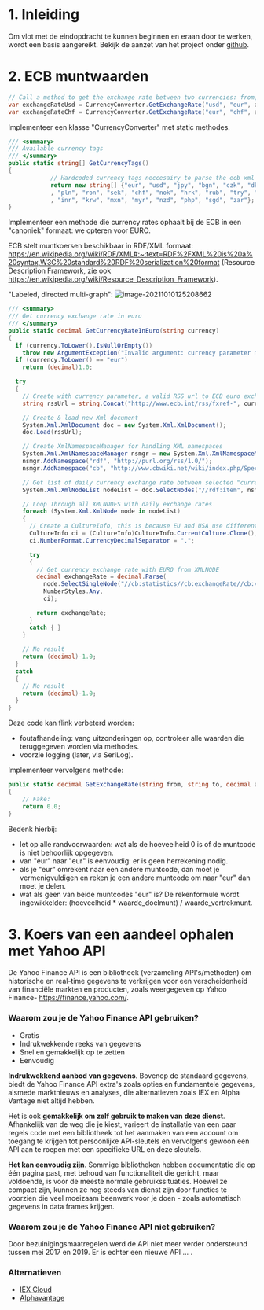 # 1. Inleiding

Om vlot met de eindopdracht te kunnen beginnen en eraan door te werken, wordt een basis aangereikt. Bekijk de aanzet van het project onder [github](https://github.com/lucvervoort/ProgrammerenSpecialisatie2021/tree/main/Examples/Stock).

# 2. ECB muntwaarden

```c#
// Call a method to get the exchange rate between two currencies: from, to
var exchangeRateUsd = CurrencyConverter.GetExchangeRate("usd", "eur", amount);
var exchangeRateChf = CurrencyConverter.GetExchangeRate("eur", "chf", amount);
```

Implementeer een klasse "CurrencyConverter" met static methodes.

```c#
/// <summary>
/// Available currency tags
/// </summary>
public static string[] GetCurrencyTags()
{
            // Hardcoded currency tags neccesairy to parse the ecb xml's
            return new string[] {"eur", "usd", "jpy", "bgn", "czk", "dkk", "gbp", "huf", "ltl", "lvl"
            , "pln", "ron", "sek", "chf", "nok", "hrk", "rub", "try", "aud", "brl", "cad", "cny", "hkd", "idr", "ils"
            , "inr", "krw", "mxn", "myr", "nzd", "php", "sgd", "zar"};
}
```

Implementeer een methode die currency rates ophaalt bij de ECB in een "canoniek" formaat: we opteren voor EURO.

ECB stelt muntkoersen beschikbaar in RDF/XML formaat: https://en.wikipedia.org/wiki/RDF/XML#:~:text=RDF%2FXML%20is%20a%20syntax,W3C%20standard%20RDF%20serialization%20format (Resource Description Framework, zie ook https://en.wikipedia.org/wiki/Resource_Description_Framework).

"Labeled, directed multi-graph": ![image-20211010125208662](C:\Users\u2389\source\repos\ProgrammerenSpecialisatie2021\Documents\EFImages\EF_2_40.png)

```c#
/// <summary>
/// Get currency exchange rate in euro
/// </summary>
public static decimal GetCurrencyRateInEuro(string currency)
{
  if (currency.ToLower().IsNullOrEmpty())
    throw new ArgumentException("Invalid argument: currency parameter must be specified.");
  if (currency.ToLower() == "eur")
    return (decimal)1.0;

  try
  {
    // Create with currency parameter, a valid RSS url to ECB euro exchange rate feed
    string rssUrl = string.Concat("http://www.ecb.int/rss/fxref-", currency.ToLower() + ".html");

    // Create & load new Xml document
    System.Xml.XmlDocument doc = new System.Xml.XmlDocument();
    doc.Load(rssUrl);

    // Create XmlNamespaceManager for handling XML namespaces
    System.Xml.XmlNamespaceManager nsmgr = new System.Xml.XmlNamespaceManager(doc.NameTable);
    nsmgr.AddNamespace("rdf", "http://purl.org/rss/1.0/");
    nsmgr.AddNamespace("cb", "http://www.cbwiki.net/wiki/index.php/Specification_1.1");

    // Get list of daily currency exchange rate between selected "currency" and the EURO
    System.Xml.XmlNodeList nodeList = doc.SelectNodes("//rdf:item", nsmgr);

    // Loop Through all XMLNODES with daily exchange rates
    foreach (System.Xml.XmlNode node in nodeList)
    {
      // Create a CultureInfo, this is because EU and USA use different sepperators in float (, or .)
      CultureInfo ci = (CultureInfo)CultureInfo.CurrentCulture.Clone();
      ci.NumberFormat.CurrencyDecimalSeparator = ".";

      try
      {
        // Get currency exchange rate with EURO from XMLNODE
        decimal exchangeRate = decimal.Parse(
          node.SelectSingleNode("//cb:statistics//cb:exchangeRate//cb:value", nsmgr).InnerText,
          NumberStyles.Any, 
          ci);

        return exchangeRate;
      }
      catch { }
    }
      
    // No result
    return (decimal)-1.0;
  }
  catch
  {   
    // No result
    return (decimal)-1.0;
  }
}
```

Deze code kan flink verbeterd worden:

* foutafhandeling: vang uitzonderingen op, controleer alle waarden die teruggegeven worden via methodes.
* voorzie logging (later, via SeriLog).

Implementeer vervolgens methode:

```C#
public static decimal GetExchangeRate(string from, string to, decimal amount = 1)
{
    // Fake:
    return 0.0;
}
```

Bedenk hierbij:

* let op alle randvoorwaarden: wat als de hoeveelheid 0 is of de muntcode is niet behoorlijk opgegeven.
* van "eur" naar "eur" is eenvoudig: er is geen herrekening nodig.
* als je "eur" omrekent naar een andere muntcode, dan moet je vermenigvuldigen en reken je een andere muntcode om naar "eur" dan moet je delen.
* wat als geen van beide muntcodes "eur" is? De rekenformule wordt ingewikkelder: (hoeveelheid * waarde_doelmunt) / waarde_vertrekmunt.

# 3. Koers van een aandeel ophalen met Yahoo API

De Yahoo Finance API is een bibliotheek (verzameling API's/methoden) om historische en real-time gegevens te verkrijgen voor een verscheidenheid van financiële markten en producten, zoals weergegeven op Yahoo Finance- https://finance.yahoo.com/.

### Waarom zou je de Yahoo Finance API gebruiken?

- Gratis
- Indrukwekkende reeks van gegevens
- Snel en gemakkelijk op te zetten
- Eenvoudig

**Indrukwekkend aanbod van gegevens**. Bovenop de standaard gegevens, biedt de Yahoo Finance API extra's zoals opties en fundamentele gegevens, alsmede marktnieuws en analyses, die alternatieven zoals IEX en Alpha Vantage niet altijd hebben.

Het is ook **gemakkelijk om zelf gebruik te maken van deze dienst**. Afhankelijk van de weg die je kiest, varieert de installatie van een paar regels code met een bibliotheek tot het aanmaken van een account om toegang te krijgen tot persoonlijke API-sleutels en vervolgens gewoon een API aan te roepen met een specifieke URL en deze sleutels.

**Het kan eenvoudig zijn**. Sommige bibliotheken hebben documentatie die op één pagina past, met behoud van functionaliteit die gericht, maar voldoende, is voor de meeste normale gebruikssituaties. Hoewel ze compact zijn, kunnen ze nog steeds van dienst zijn door functies te voorzien die veel moeizaam beenwerk voor je doen - zoals automatisch gegevens in data frames krijgen.

### Waarom zou je de Yahoo Finance API niet gebruiken?

Door bezuinigingsmaatregelen werd de API niet meer verder ondersteund tussen mei 2017 en 2019. Er is echter een nieuwe API ... .

### Alternatieven

- [IEX Cloud](https://iexcloud.io/)
- [Alphavantage](.https://www.alphavantage.co/)


